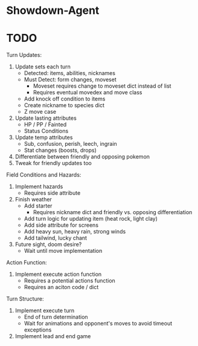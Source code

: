 # Showdown-Agent

# TODO

Turn Updates:

1. Update sets each turn
    * Detected: items, abilities, nicknames
    * Must Detect: form changes, moveset
        * Moveset requires change to moveset dict instead of list
        * Requires eventual movedex and move class
    * Add knock off condition to items
    * Create nickname to species dict
    * Z move case
2. Update lasting attributes
    * HP / PP / Fainted
    * Status Conditions
3. Update temp attributes
    * Sub, confusion, perish, leech, ingrain
    * Stat changes (boosts, drops)
4. Differentiate between friendly and opposing pokemon
5. Tweak for friendly updates too


Field Conditions and Hazards:

1. Implement hazards
    * Requires side attribute
2. Finish weather
    * Add starter
        * Requires nickname dict and friendly vs. opposing differentiation
    * Add turn logic for updating item (heat rock, light clay)
    * Add side attribute for screens
    * Add heavy sun, heavy rain, strong winds
    * Add tailwind, lucky chant
3. Future sight, doom desire?
    * Wait until move implementation


Action Function:

1. Implement execute action function
    * Requires a potential actions function
    * Requires an aciton code / dict


Turn Structure:

1. Implement execute turn
    * End of turn determination
    * Wait for animations and opponent's moves to avoid timeout exceptions
2. Implement lead and end game
    

